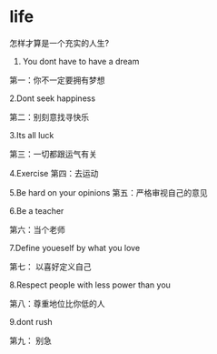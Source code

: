 # life
怎样才算是一个充实的人生?


1. You dont have to have a dream

第一：你不一定要拥有梦想

2.Dont seek happiness

第二：别刻意找寻快乐

3.Its all luck

第三：一切都跟运气有关

4.Exercise
第四：去运动

5.Be hard on your opinions
第五：严格审视自己的意见

6.Be a teacher

第六：当个老师

7.Define youeself by what you love

第七： 以喜好定义自己

8.Respect people with less power than you

第八：尊重地位比你低的人

9.dont rush

第九： 别急
